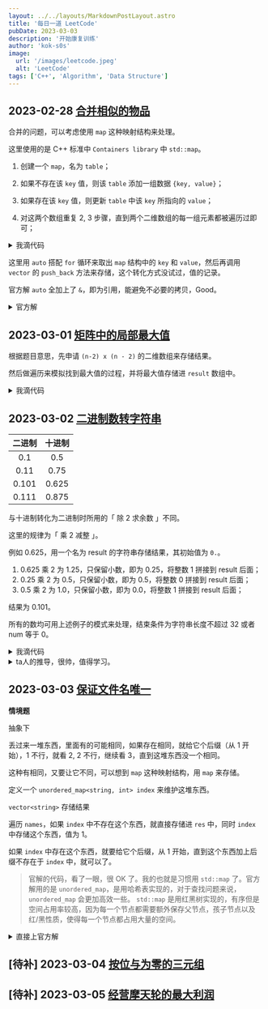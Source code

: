 ```yaml
---
layout: ../../layouts/MarkdownPostLayout.astro
title: '每日一道 LeetCode'
pubDate: 2023-03-03
description: '开始康复训练'
author: 'kok-s0s'
image:
  url: '/images/leetcode.jpeg'
  alt: 'LeetCode'
tags: ['C++', 'Algorithm', 'Data Structure']
---
```


## 2023-02-28 [合并相似的物品](https://leetcode.cn/problems/merge-similar-items/)

合并的问题，可以考虑使用 `map` 这种映射结构来处理。

这里使用的是 C++ 标准中 `Containers library` 中 `std::map`。

1. 创建一个 `map`，名为 `table`；

2. 如果不存在该 `key` 值，则该 `table` 添加一组数据 `{key, value}`；

3. 如果存在该 `key` 值，则更新 `table` 中该 `key` 所指向的 `value`；

4. 对这两个数组重复 2, 3 步骤，直到两个二维数组的每一组元素都被遍历过即可；

<details><summary>我滴代码</summary>

```cpp
class Solution {
public:
    vector<vector<int>> mergeSimilarItems(vector<vector<int>>& items1, vector<vector<int>>& items2) {
        map<int, int> table;

        for (auto e : items1) {
            table[e[0]] = e[1];
        }

        for (auto e : items2) {
            if (table.find(e[0]) != table.end()) {
                table[e[0]] = table.at(e[0]) + e[1];
            } else {
                table[e[0]] = e[1];
            }
        }

        vector<vector<int>> result;

        for (auto m : table) {
            cout << m.first << " " << m.second << endl;
            vector<int> temp;
            temp.push_back(m.first);
            temp.push_back(m.second);
            result.push_back(temp);
        }

        return result;
    }
};
```

</details>

这里用 `auto` 搭配 `for` 循环来取出 `map` 结构中的 `key` 和 `value`，然后再调用 `vector` 的 `push_back` 方法来存储，这个转化方式没试过，值的记录。

官方解 `auto` 全加上了 `&`，即为引用，能避免不必要的拷贝，Good。

<details><summary>官方解</summary>

```cpp
class Solution {
public:
    vector<vector<int>> mergeSimilarItems(vector<vector<int>>& items1, vector<vector<int>>& items2) {
        map<int, int> mp;
        for (auto &v : items1) {
            mp[v[0]] += v[1];
        }
        for (auto &v : items2) {
            mp[v[0]] += v[1];
        }

        vector<vector<int>> res;
        for (auto &[k, v] : mp) {
            res.push_back({k, v});
        }
        return res;
    }
};
```

</details>

## 2023-03-01 [矩阵中的局部最大值](https://leetcode.cn/problems/largest-local-values-in-a-matrix/)

根据题目意思，先申请 `(n-2) x (n - 2)` 的二维数组来存储结果。

然后做遍历来模拟找到最大值的过程，并将最大值存储进 `result` 数组中。

<details><summary>我滴代码</summary>

```cpp
class Solution {
public:
    vector<vector<int>> largestLocal(vector<vector<int>>& grid) {
        int n = grid.size();
        vector<vector<int>> result(n - 2, vector<int>(n - 2, 0));
        for (int i = 0; i < n - 2; ++i) {
            for (int j = 0; j < n -2; ++j) {
                for (int x = i; x < i + 3; ++x) {
                    for (int y = j; y < j + 3; y++) {
                        result[i][j] = max(result[i][j], grid[x][y]);
                    }
                }
            }
        }
        return result;
    }
};
```

</details>

## 2023-03-02 [二进制数转字符串](https://leetcode.cn/problems/bianry-number-to-string-lcci/)

| 二进制 | 十进制 |
| :----: | :----: |
|  0.1   |  0.5   |
|  0.11  |  0.75  |
| 0.101  | 0.625  |
| 0.111  | 0.875  |

与十进制转化为二进制时所用的「 除 2 求余数 」不同。

这里的规律为「 乘 2 减整 」。

例如 0.625，用一个名为 result 的字符串存储结果，其初始值为 `0.`。

1. 0.625 乘 2 为 1.25，只保留小数，即为 0.25，将整数 1 拼接到 result 后面；
2. 0.25 乘 2 为 0.5，只保留小数，即为 0.5，将整数 0 拼接到 result 后面；
3. 0.5 乘 2 为 1.0，只保留小数，即为 0.0，将整数 1 拼接到 result 后面；

结果为 0.101。

所有的数均可用上述例子的模式来处理，结束条件为字符串长度不超过 32 或者 num 等于 0。

<details><summary>我滴代码</summary>

```cpp
class Solution {
public:
    string printBin(double num) {
        string result = "0.";
        while (result.size() <= 32 && num != 0) {
            num *= 2;
            int digit = num;
            result.push_back(digit + '0');
            num -= digit;
        }
        return result.size() <= 32 ? result : "ERROR";
    }
};
```

</details>

<details><summary>ta人的推导，很帅，值得学习。</summary>

> [真棒的解法](https://leetcode.cn/problems/bianry-number-to-string-lcci/solution/zheng-ming-zhi-duo-xun-huan-6-ci-pythonj-b6sj/)

```cpp
class Solution {
public:
    string printBin(double num) {
        string bin = "0.";
        for (int i = 0; i < 6; ++i) { // 至多循环 6 次
            num *= 2;
            if (num < 1)
                bin += '0';
            else {
                bin += '1';
                if (--num == 0)
                    return bin;
            }
        }
        return "ERROR";
    }
};
```

</details>

## 2023-03-03 [保证文件名唯一](https://leetcode.cn/problems/making-file-names-unique/)

**情境题**

抽象下

丢过来一堆东西，里面有的可能相同，如果存在相同，就给它个后缀（从 1 开始），1 不行，就看 2, 2 不行，继续看 3，直到这堆东西没一个相同。

这种有相同，又要让它不同，可以想到 `map` 这种映射结构，用 `map` 来存储。

定义一个 `unordered_map<string, int> index` 来维护这堆东西。

`vector<string>` 存储结果

遍历 `names`，如果 `index` 中不存在这个东西，就直接存储进 `res` 中，同时 `index` 中存储这个东西，值为 1。

如果 `index` 中存在这个东西，就要给它个后缀，从 1 开始，直到这个东西加上后缀不存在于 `index` 中，就可以了。

> 官解的代码，看了一眼，很 OK 了。我的也就是习惯用 `std::map` 了。官方解用的是 `unordered_map`，是用哈希表实现的，对于查找问题来说，`unordered_map` 会更加高效一些。 `std::map` 是用红黑树实现的，有序但是空间占用率较高，因为每一个节点都需要额外保存父节点，孩子节点以及红/黑性质，使得每一个节点都占用大量的空间。

<details><summary>直接上官方解</summary>

```cpp
class Solution {
public:
    string addSuffix(string name, int k) {
        return name + "(" + to_string(k) + ")";
    }

    vector<string> getFolderNames(vector<string>& names) {
        unordered_map<string, int> index;
        vector<string> res;
        for (const auto &name : names) {
            if (!index.count(name)) {
                res.push_back(name);
                index[name] = 1;
            } else {
                int k = index[name];
                while (index.count(addSuffix(name, k))) {
                    k++;
                }
                res.push_back(addSuffix(name, k));
                index[name] = k + 1;
                index[addSuffix(name, k)] = 1;
            }
        }
        return res;
    }
};
```

</details>

## [待补] 2023-03-04 [按位与为零的三元组](https://leetcode.cn/problems/triples-with-bitwise-and-equal-to-zero/)

## [待补] 2023-03-05 [经营摩天轮的最大利润](https://leetcode.cn/problems/maximum-profit-of-operating-a-centennial-wheel/)
